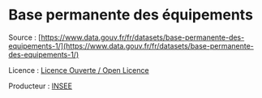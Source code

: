 # Base permanente des équipements

Source :
[https://www.data.gouv.fr/fr/datasets/base-permanente-des-equipements-1/](https://www.data.gouv.fr/fr/datasets/base-permanente-des-equipements-1/)

Licence : [Licence Ouverte / Open Licence](https://www.etalab.gouv.fr/licence-ouverte-open-licence)

Producteur : [INSEE](https://www.data.gouv.fr/fr/organizations/institut-national-de-la-statistique-et-des-etudes-economiques-insee/#datasets)

